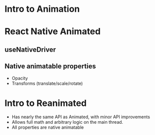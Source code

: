 # Intro to Animation

# React Native Animated

## useNativeDriver

## Native animatable properties

- Opacity
- Transforms (translate/scale/rotate)

# Intro to Reanimated

- Has nearly the same API as Animated, with minor API improvements
- Allows full math and arbitrary logic on the main thread.
- All properties are native animatable
